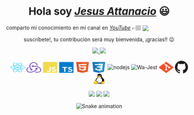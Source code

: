 <div>
  <h1 align="center">Hola soy <a href="https://www.linkedin.com/in/jesus-attanacio//"><i>Jesus Attanacio</i></a> 😃️</h1>
  comparto mi conocimiento en mi canal en <a href="https://www.youtube.com/channel/UCqo3bS8d5bWgpZ2Ug470JDg?sub_confirmation=1"><i>YouTube</i></a><span> 👉🏽️</span>
  <a align="rigth"  href="https://www.youtube.com/channel/UCqo3bS8d5bWgpZ2Ug470JDg?sub_confirmation=1" target="_blank">
    <img width="10%" align="center" valign="middle" src="https://img.shields.io/youtube/channel/subscribers/UCqo3bS8d5bWgpZ2Ug470JDg?label=Jesus%20Attanacio&style=social  " target="_blank" />
  </a><br>
  <p align="center">suscríbete!, tu contribución será muy bienvenida, ¡gracias!! 😉️</h2>
</div>

<div align="center">
  <a href="https://github.com/JesusAttanacio">
    <img height="150em" src="https://github-readme-stats-git-masterrstaa-rickstaa.vercel.app/api?username=JesusAttanacio&count_private=true&include_all_commits=true&show_icons=true&theme=dracula&hide_border=false&show_owner=true&locale=es"/>
    <img height="150em" src="https://github-readme-stats-git-masterrstaa-rickstaa.vercel.app/api?username=JesusAttanacio&theme=dracula&langs_count=8&hide_border=false&&layout=compact&locale=es"/>
  </a>
</div>

<div align="center" valign="top"><br>
  <img align="center" alt="React" height="30" width="40" src="https://raw.githubusercontent.com/devicons/devicon/master/icons/react/react-original.svg">
  <img align="center" alt="Redux" height="30" width="40" src="https://raw.githubusercontent.com/devicons/devicon/master/icons/redux/redux-original.svg">
  <img align="center" alt="Js" height="30" width="40" src="https://raw.githubusercontent.com/devicons/devicon/master/icons/javascript/javascript-plain.svg">
  <img align="center" alt="Js" height="30" width="40" src="https://raw.githubusercontent.com/devicons/devicon/master/icons/typescript/typescript-plain.svg">
  <img align="center" alt="HTML" height="30" width="40" src="https://raw.githubusercontent.com/devicons/devicon/master/icons/html5/html5-original.svg">
  <img align="center" alt="CSS" height="30" width="40" src="https://raw.githubusercontent.com/devicons/devicon/master/icons/css3/css3-original.svg">
  <img align="center" alt="nodejs" height="30" width="40" src="https://cdn.worldvectorlogo.com/logos/nodejs-icon.svg">
  <img align="center" alt="Wa-Jest" height="30" width="40" src="https://cdn.jsdelivr.net/gh/devicons/devicon/icons/jest/jest-plain.svg">
  <img align="center" alt="git" height="30" width="40" src="https://raw.githubusercontent.com/devicons/devicon/master/icons/git/git-original.svg">
  <img align="center" alt="github" height="35" width="35" src="https://github.com/JesusAttanacio/assets/blob/main/GitHub.png">
  <img align="center" alt="linux" height="30" width="40" src="https://raw.githubusercontent.com/devicons/devicon/master/icons/linux/linux-original.svg">
</div><br>

<div align="center">
  <a href="https://www.youtube.com/channel/UCqo3bS8d5bWgpZ2Ug470JDg?sub_confirmation=1" target="_blank"><img src="https://img.shields.io/badge/YouTube-FF0000?style=for-the-badge&logo=youtube&logoColor=white" target="_blank"></a>
  <a href="https://www.instagram.com/jesusattanacio/" target="_blank"><img src="https://img.shields.io/badge/-Instagram-%23E4405F?style=for-the-badge&logo=instagram&logoColor=white" target="_blank"></a>
  <!-- <a href="https://www.facebook.com/jesusattanacio" target="_blank"><img src="https://img.shields.io/badge/Facebook-1877F2?style=for-the-badge&logo=facebook&logoColor=white" target="_blank"></a>  -->
  <a href="https://www.linkedin.com/in/jesus-attanacio/" target="_blank"><img src="https://img.shields.io/badge/-LinkedIn-%230077B5?style=for-the-badge&logo=linkedin&logoColor=white" target="_blank"></a> <!--
  <a href="mailto:@gmail.com"><img src="https://img.shields.io/badge/-Gmail-%23333?style=for-the-badge&logo=gmail&logoColor=white" target="_blank"></a>-->
</div>

<div align="center">
  
  ![Snake animation](https://github.com/danielbped/danielbped/blob/output/github-contribution-grid-snake.svg)
  
</div>
<!--
<div align="center">
  <p>Hecho con :heart: y JavaScript.</p>
  <p>Créditos: <a href="https://github.com/anuraghazra/github-readme-stats">Anurag Hazra</a> e <a href="https://github.com/rafaballerini">Rafaella Ballerini</a></p>
</div>-->

